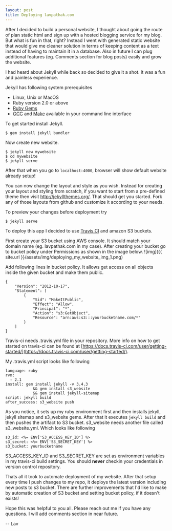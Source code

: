 ```yaml
---
layout: post
title: Deploying lavpathak.com
---
```


After I decided to build a personal website, I thought about going the route of plan static html and sign up with a hosted blogging service for my blog.
But what is fun in that, right?
Instead I went with generated static website that would give me cleaner solution in terms of keeping content as a text instead of having to maintain it in a database.
Also in future I can plug additional features (eg. Comments section for blog posts) easily and grow the website.

I had heard about Jekyll while back so decided to give it a shot. It was a fun and painless experience.

Jekyll has following system prerequisites
* Linux, Unix or MacOS
* Ruby version 2.0 or above
* [Ruby Gems](https://rubygems.org/pages/download)
* [GCC](https://gcc.gnu.org/install/) and [Make](https://www.gnu.org/software/make/) available in your command line interface


To get started install Jekyll.
```
$ gem install jekyll bundler
```

Now create new website.
```
$ jekyll new mywebsite
$ cd mywebsite
$ jekyll serve
```

After that when you go to ```localhost:4000```, browser will show default website already setup!

You can now change the layout and style as you wish. Instead for creating your layout and styling from scratch, if you want to start from a pre-defined
theme then visit <a href="http://jekyllthemes.org/" target="_blank">http://jekyllthemes.org/</a>.
That should get you started. Fork any of those layouts from github and customize it according to your needs.

To preview your changes before deployment try
```
$ jekyll serve
```

To deploy this app I decided to use <a href="http://travis-ci.org/" target="_blank">Travis CI</a> and amazon S3 buckets.

First create your S3 bucket using AWS console. It should match your domain name (eg. lavpathak.com in my case). After creating your bucket go to bucket policy
under Permissions as shown in the image below.
![img]({{ site.url }}/assets/img/deploying_my_website_img_1.png)

Add following lines in bucket policy. It allows get access on all objects inside the given bucket and make them public.
```
{
    "Version": "2012-10-17",
    "Statement": [
        {
            "Sid": "MakeItPublic",
            "Effect": "Allow",
            "Principal": "*",
            "Action": "s3:GetObject",
            "Resource": "arn:aws:s3:::yourbucketname.com/*"
        }
    ]
}
```

Travis-ci needs .travis.yml file in your repository. More info on how to get started on travis-ci can be found at
[https://docs.travis-ci.com/user/getting-started/](https://docs.travis-ci.com/user/getting-started/).

My .travis.yml script looks like following
```
language: ruby
rvm:
  - 2.1
install: gem install jekyll -v 3.4.3
            && gem install s3_website
            && gem install jekyll-sitemap
script: jekyll build
after_success: s3_website push

```

As you notice, it sets up my ruby environment first and then installs jekyll, jekyll sitemap and s3_website gems.
After that it executes ```jekyll build``` and then pushes the artifact to S3 bucket. s3_website needs another file called s3_website.yml. Which looks like following
```
s3_id: <%= ENV['S3_ACCESS_KEY_ID'] %>
s3_secret: <%= ENV['S3_SECRET_KEY'] %>
s3_bucket: yourbucketname
```

S3_ACCESS_KEY_ID and S3_SECRET_KEY are set as environment variables in my travis-ci build settings. You should **never** checkin your credentials in version control repository.

Thats all it took to automate deployment of my website. After that setup every time I push changes to my repo, it deploys the latest version including new posts to s3 bucket.
There are further improvements that I'd like to make by automatic creation of S3 bucket and setting bucket policy, if it doesn't exists!

Hope this was helpful to you all. Please reach out me if you have any questions. I will add comments section in near future.

-- Lav

